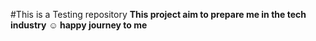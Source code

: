 #This is a Testing repository
**This project aim to prepare me in the tech industry**
**☺ happy journey to me**
